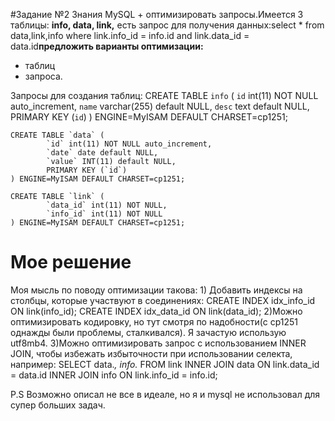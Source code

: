 #Задание №2
Знания MySQL + оптимизировать запросы.Имеется 3 таблицы: **info, data, link,** есть запрос для получения данных:select * from data,link,info where link.info_id = info.id and link.data_id = data.id**предложить варианты оптимизации:**
- таблиц
- запроса.

Запросы для создания таблиц:
    CREATE TABLE `info` (
            `id` int(11) NOT NULL auto_increment,
        `name` varchar(255) default NULL,
            `desc` text default NULL,
            PRIMARY KEY (`id`)
    ) ENGINE=MyISAM DEFAULT CHARSET=cp1251;

    CREATE TABLE `data` (
            `id` int(11) NOT NULL auto_increment,
            `date` date default NULL,
            `value` INT(11) default NULL,
            PRIMARY KEY (`id`)
    ) ENGINE=MyISAM DEFAULT CHARSET=cp1251;

    CREATE TABLE `link` (
            `data_id` int(11) NOT NULL,
            `info_id` int(11) NOT NULL
    ) ENGINE=MyISAM DEFAULT CHARSET=cp1251;
# Мое решение
Моя мысль по поводу оптимизации такова:
    1) Добавить индексы на столбцы, которые участвуют в соединениях:
        CREATE INDEX idx_info_id ON link(info_id);
        CREATE INDEX idx_data_id ON link(data_id);
    2)Можно оптимизировать кодировку, но тут смотря по надобности(с cp1251 однажды были проблемы, сталкивался). Я зачастую использую utf8mb4.
    3)Можно оптимизировать запрос с использованием INNER JOIN, чтобы избежать избыточности при использовании селекта, например:
    SELECT data.*, info.* FROM link
    INNER JOIN data ON link.data_id = data.id
    INNER JOIN info ON link.info_id = info.id;

P.S Возможно описал не все в идеале, но я и mysql не использовал для супер больших задач.
